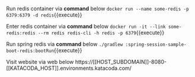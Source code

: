 Run redis container via **command** below
`docker run --name some-redis -p 6379:6379 -d redis`{{execute}}

Enter redis container via **command** below
`docker run -it --link some-redis:redis --rm redis redis-cli -h redis -p 6379`{{execute}}

Run spring redis via **command** below
`./gradlew :spring-session-sample-boot-redis:bootRun`{{execute}}


Visit website via web below
https://[[HOST_SUBDOMAIN]]-8080-[[KATACODA_HOST]].environments.katacoda.com/
